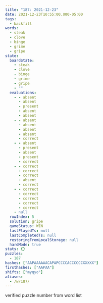 ```yaml
---
title: "187: 2021-12-23"
date: 2021-12-23T10:55:00.000-05:00
tags:
  - backfill
words:
  - steak
  - clove
  - binge
  - grime
  - gripe
state:
  boardState:
    - steak
    - clove
    - binge
    - grime
    - gripe
    - ""
  evaluations:
    - - absent
      - absent
      - present
      - absent
      - absent
    - - absent
      - absent
      - absent
      - absent
      - correct
    - - absent
      - present
      - absent
      - present
      - correct
    - - correct
      - correct
      - correct
      - absent
      - correct
    - - correct
      - correct
      - correct
      - correct
      - correct
    - null
  rowIndex: 5
  solution: gripe
  gameStatus: WIN
  lastPlayedTs: null
  lastCompletedTs: null
  restoringFromLocalStorage: null
  hardMode: true
stats: {}
puzzles:
  - 187
hashes: ["AAPAAAAAACAPAPCCCCACCCCCCXXXXX"]
firsthashes: ["AAPAA"]
shifts: ["myqyo"]
aliases:
  - /w/187/
---
```

<!-- more -->
verified puzzle number from word list

